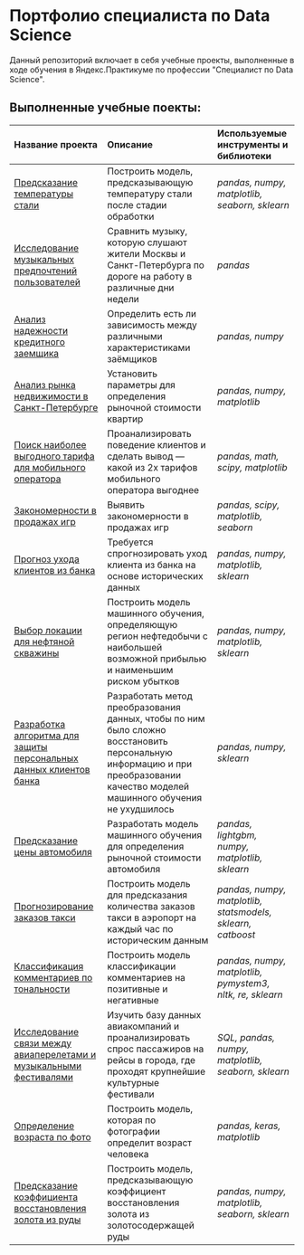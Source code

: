 # Портфолио специалиста по Data Science

Данный репозиторий включает в себя учебные проекты, выполненные в ходе обучения в Яндекс.Практикуме по профессии "Специалист по Data Science".

## Выполненные учебные поекты:
| Название проекта | Описание | Используемые инструменты и библиотеки| 
| :---------------------- | :---------------------- | :---------------------- |
| [Предсказание температуры стали](steel-temperature-prediction) | Построить модель, предсказывающую температуру стали после стадии обработки| *pandas, numpy, matplotlib, seaborn, sklearn* |
| [Исследование музыкальных предпочтений пользователей](researching-music-preferences) | Сравнить музыку, которую слушают жители Москвы и Санкт-Петербурга по дороге на работу в различные дни недели| *pandas* |
| [Анализ надежности кредитного заемщика](reliability-of-the-borrower) | Определить есть ли зависимость между различными характеристиками заёмщиков| *pandas, numpy* |
| [Анализ рынка недвижимости в Санкт-Петербурге](real-estate-market-analysis) | Установить параметры для определения рыночной стоимости квартир| *pandas, numpy, matplotlib* |
| [Поиск наиболее выгодного тарифа для мобильного оператора](tariff-for-a-mobile-operator) | Проанализировать поведение клиентов и сделать вывод — какой из 2х тарифов мобильного оператора выгоднее| *pandas, math, scipy, matplotlib* |
| [Закономерности в продажах игр](patterns-in-game-sales) | Выявить закономерности в продажах игр| *pandas, scipy, matplotlib, seaborn* |
| [Прогноз ухода клиентов из банка](clients-leaving-the-bank) | Требуется спрогнозировать уход клиента из банка на основе исторических данных| *pandas, numpy, matplotlib, sklearn* |
| [Выбор локации для нефтяной скважины](location-for-an-oil-well) | Построить модель машинного обучения, определяющую регион нефтедобычи с наибольшей возможной прибылью и наименьшим риском убытков| *pandas, numpy, matplotlib, sklearn* |
| [Разработка алгоритма для защиты персональных данных клиентов банка](protection-of-personal-information) | Разработать метод преобразования данных, чтобы по ним было сложно восстановить персональную информацию и при преобразовании качество моделей машинного обучения не ухудшилось| *pandas, numpy, sklearn* |
| [Предсказание цены автомобиля](car-price-prediction) | Разработать модель машинного обучения для определения рыночной стоимости автомобиля| *pandas, lightgbm, numpy, matplotlib, sklearn* |
| [Прогнозирование заказов такси](predicting-taxi-orders) | Построить модель для предсказания количества заказов такси в аэропорт на каждый час по историческим данным| *pandas, numpy, matplotlib, statsmodels, sklearn, catboost* |
| [Классификация комментариев по тональности](classification-of-comments-by-sentiment) | Построить модель классификации комментариев на позитивные и негативные| *pandas, numpy, matplotlib, pymystem3, nltk, re, sklearn* |
| [Исследование связи между авиаперелетами и музыкальными фестивалями](air-travel-and-music-festivals) | Изучить базу данных авиакомпаний и проанализировать спрос пассажиров на рейсы в города, где проходят крупнейшие культурные фестивали| *SQL, pandas, numpy, matplotlib, seaborn, sklearn* |
| [Определение возраста по фото](age-determination) | Построить модель, которая по фотографии определит возраст человека| *pandas, keras, matplotlib* |
| [Предсказание коэффициента восстановления золота из руды](recovery-factor-of-gold-from-ore) | Построить модель, предсказывающую коэффициент восстановления золота из золотосодержащей руды| *pandas, numpy, matplotlib, seaborn, sklearn* |

